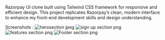 Razorpay UI clone built using Tailwind CSS framework for responsive and efficient design. This project replicates Razorpay’s clean, modern interface to enhance my front-end development skills and design understanding.

Screenshots :
![herosection jpeg](https://github.com/user-attachments/assets/e0fad7f7-59fa-4250-a0e0-cb87dc44390a)
![sign up section png](https://github.com/user-attachments/assets/ea71a425-c1b5-4fba-807a-69152fe84b50)
![features section png](https://github.com/user-attachments/assets/63b8b845-9d06-46ad-b405-20fccfbdebac)
![Footer section png](https://github.com/user-attachments/assets/4cbf3126-4e9c-4b4c-b465-a6da88843d37)

